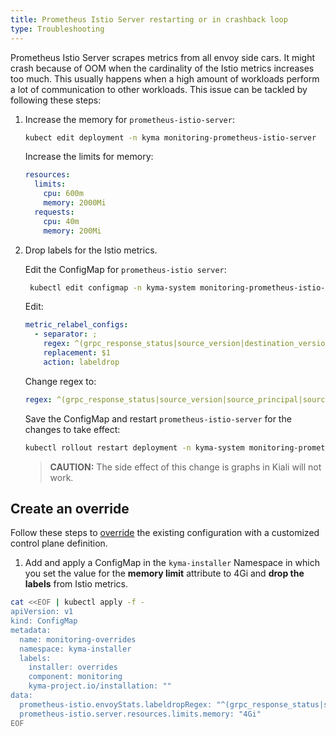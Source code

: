 ```yaml
---
title: Prometheus Istio Server restarting or in crashback loop
type: Troubleshooting
---
```


Prometheus Istio Server scrapes metrics from all envoy side cars. It might crash because of OOM when the cardinality of the Istio metrics increases too much. This usually happens when a high amount of workloads perform a lot of communication to other workloads. This issue can be tackled by following these steps:

1. Increase the memory for `prometheus-istio-server`:
    ```bash
    kubect edit deployment -n kyma monitoring-prometheus-istio-server
    ```
    Increase the limits for memory:
    ```yaml
    resources:
      limits:
        cpu: 600m
        memory: 2000Mi
      requests:
        cpu: 40m
        memory: 200Mi
    ```
2. Drop labels for the Istio metrics. 
    
   Edit the ConfigMap for `prometheus-istio server`: 
   ```bash
    kubectl edit configmap -n kyma-system monitoring-prometheus-istio-server
    ```
    Edit:
    ```yaml
    metric_relabel_configs:
      - separator: ;
        regex: ^(grpc_response_status|source_version|destination_version|source_app|destination_app)$
        replacement: $1
        action: labeldrop
    ```
    Change regex to:
    ```yaml
    regex: ^(grpc_response_status|source_version|source_principal|source_app|response_flags|request_protocol|destination_version|destination_principal|destination_app|destination_canonical_service|destination_canonical_revision|source_canonical_revision|source_canonical_service)$
    ```
    Save the ConfigMap and restart `prometheus-istio-server` for the changes to take effect:
    ```bash
    kubectl rollout restart deployment -n kyma-system monitoring-prometheus-istio-server
    ```
    > **CAUTION:** The side effect of this change is graphs in Kiali will not work.

## Create an override
Follow these steps to [override](/root/kyma/#configuration-helm-overrides-for-kyma-installation) the existing configuration with a customized control plane definition.

1. Add and apply a ConfigMap in the `kyma-installer` Namespace in which you set the value for the **memory limit** attribute to 4Gi and **drop the labels** from Istio metrics.

```bash
cat <<EOF | kubectl apply -f -
apiVersion: v1
kind: ConfigMap
metadata:
  name: monitoring-overrides
  namespace: kyma-installer
  labels:
    installer: overrides
    component: monitoring
    kyma-project.io/installation: ""
data:
  prometheus-istio.envoyStats.labeldropRegex: "^(grpc_response_status|source_version|source_principal|source_app|response_flags|request_protocol|destination_version|destination_principal|destination_app|destination_canonical_service|destination_canonical_revision|source_canonical_revision|source_canonical_service)$"
  prometheus-istio.server.resources.limits.memory: "4Gi"
EOF
```
